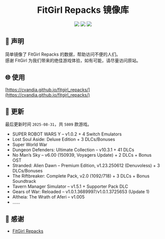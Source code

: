 ﻿<div align="center">

# FitGirl Repacks 镜像库

![](https://count.getloli.com/get/@fitgirl_repacks?theme=booru-lewd)
![](https://img.shields.io/badge/ci-passing-brightgreen.svg?logo=github) ![](https://img.shields.io/badge/license-MIT-brightgreen.svg)

</div>

## 📜 声明
简单镜像了 FitGirl Repacks 的数据，帮助访问不便的人们。  
感谢 FitGirl 为我们带来的绝佳游戏体验，如有可能，请尽量访问原站。

## 🌐 使用
[https://cvandia.github.io/fitgirl_repacks/](https://cvandia.github.io/fitgirl_repacks/)

## 🔄 更新
最后更新时间 `2025-08-31`，共 `5809` 款游戏。
- SUPER ROBOT WARS Y – v1.0.2 + 4 Switch Emulators
- Lost Soul Aside: Deluxe Edition + 3 DLCs/Bonuses
- Super World War
- Dungeon Defenders: Ultimate Collection – v10.3.1 + 41 DLCs
- No Man’s Sky – v6.00 (150939, Voyagers Update) + 2 DLCs + Bonus OST
- Stranded: Alien Dawn – Premium Edition, v1.23.250612 (Denuvoless) + 3 DLCs/Bonuses
- The Riftbreaker: Complete Pack, v2.0 (1092/718) + 3 DLCs + Bonus Soundtrack
- Tavern Manager Simulator – v1.5.1 + Supporter Pack DLC
- Gears of War: Reloaded – v1.0.1.3689997/v1.0.1.3725653 (Update 1)
- Altheia: The Wrath of Aferi – v1.005
- ……

## 🙏 感谢
- [FitGirl Repacks](https://fitgirl-repacks.site/)
